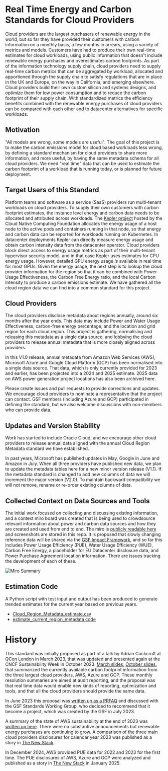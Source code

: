 # Real Time Energy and Carbon Standards for Cloud Providers
Cloud providers are the largest purchasers of renewable energy in the world, but so far they have provided their customers with carbon information on a monthly basis, a few months in arrears, using a variety of metrics and models. Customers have had to produce their own real-time estimates for cloud workloads, using public information that doesn't include renewable energy purchases and overestimates carbon footprints. As part of the information technology supply chain, cloud providers need to supply real-time carbon metrics that can be aggregated by workload, allocated and apportioned through the supply chain to satisfy regulations that are in place in the UK and Europe, on the way in California, and emerging elsewhere. Cloud providers build their own custom silicon and systems designs, and optimize them for low power consumption and to reduce the carbon footprint of their supply chain. With standardized metrics the efficiency benefits combined with the renewable energy purchases of cloud providers can be compared with each other and to datacenter alternatives for specific workloads.

## Motivation
"All models are wrong, some models are useful". The goal of this project is to make the carbon emissions model for cloud based workloads less wrong, by defining a standard mechanism for cloud providers to share more information, and more useful, by having the same metadata schema for all cloud providers. We need "real time" data that can be used to estimate the carbon footprint of a workload that is running today, or is planned for future deployment.

## Target Users of this Standard
Platform teams and software as a service (SaaS) providers run multi-tenant workloads on cloud providers. To supply their own customers with carbon footprint estimates, the instance level energy and carbon data needs to be allocated and attributed across workloads. The [Kepler project](https://github.com/sustainable-computing-io/kepler) hosted by the Cloud Native Computing Foundation allocates the energy usage of a host node to the active pods and containers running in that node, so that energy and carbon data can be reported for workloads running on Kubernetes. In datacenter deployments Kepler can directly measure energy usage and obtain carbon intensity data from the datacenter operator. Cloud providers block direct access to energy usage metrics as part of their multi-tenant hypervisor security model, and in that case Kepler uses estimates for CPU energy usage. However, detailed GPU energy usage *is* available in real time for most GPUs. Given the energy usage, the next step is to lookup the cloud provider information for the region so that it can be combined with Power Usage Effectiveness, the Carbon Free Energy ratio, and the local Carbon Intensity to produce a carbon emissions estimate. We have gathered all the cloud region data we can find into a common standard for this project.

## Cloud Providers
The cloud providers disclose metadata about regions annually, around six months after the year ends. This data may include Power and Water Usage Effectiveness, carbon-free energy percentage, and the location and grid region for each cloud region. This project is gathering, normalising and releasing this metadata as a single data source, and lobbying the cloud providers to release annual metadata that is more closely aligned across providers.

In this V1.0 release, annual metadata from Amazon Web Services (AWS), Microsoft Azure and Google Cloud Platform (GCP) has been normalised into a single data source. That data, which is only currently provided for 2023 and earlier, has been projected into a 2024 and 2025 estimate. 2025 data on AWS power generation project locations has also been archived here.

Please create issues and pull requests to provide corrections and updates. We encourage cloud providers to nominate a representative that the project can contact. GSF members (including Azure and GCP) participated in defining the standard, but we also welcome discussions with non-members who can provide data.

## Updates and Version Stability
Work has started to include Oracle Cloud, and we encourage other cloud providers to release annual data aligned with the annual Cloud Region Metadata standard we have established.

In past years, Microsoft has published updates in May, Google in June and Amazon in July. When all three providers have published new data, we plan to update the metadata tables here for a new minor version release (V1.1).  If the metadata standard is changed to add new columns of data we will increment the major version (V2.0). To maintain backward compatibility we will not remove, rename or re-order existing columns of data.

## Collected Context on Data Sources and Tools
The initial work focused on collecting and discussing existing information, and a context miro board was created that is being used to crowdsource relevant information about power and carbon data sources and how they are created and used from end to end. The miro is [publicly readable here](https://miro.com/app/board/uXjVM1o59N4=/?share_link_id=388311040102) and screenshots are stored in this repo. It is proposed that slowly changing reference data will be shared via the [GSF Impact Framework](https://github.com/Green-Software-Foundation/if), and so far this includes Power Usage Efficiency (PUE), Water Usage Efficiency (WUE), Carbon Free Energy, a placeholder for EU Datacenter disclosure data, and Power Purchase Agreement location information. There are issues tracking the development of each of these.

![Miro Summary](./sup_file/rtc-miro-2024-07-01.png)

## Estimation Code
A Python script with test input and output has been produced to generate trended estimates for the current year based on previous years.

- [Cloud_Region_Metadata_estimate.csv](https://github.com/Green-Software-Foundation/real-time-cloud/blob/main/Cloud_Region_Metadata_estimate.csv)
- [estimate_current_region_metadata code](https://github.com/Green-Software-Foundation/real-time-cloud/blob/main/code/estimate_current_region_metadata.py)

# History
This standard was initially proposed as part of a talk by Adrian Cockcroft at QCon London in March 2023, that was updated and presented again at the CNCF Sustainability Week in October 2023. [March slides,](https://github.com/adrianco/slides/blob/master/Cloud%20DevSusOps%20London.pdf) [October slides.](https://github.com/adrianco/slides/blob/master/Cloud%20DevSusOps%20Oct23.pdf) that summarized the currently available carbon footprint information from the three largest cloud providers, AWS, Azure and GCP. These monthly resolution summaries are aimed at audit reporting, and the proposal was that real time data would enable new kinds of reporting, optimization and tools, and that all the cloud providers should provide the same data.

In June 2023 this proposal was [written up as a PRFAQ](https://github.com/Green-Software-Foundation/real-time-cloud/blob/main/sup_file/PRFAQ%20for%20RealTimeCarbonMetrics.md) and discussed with the GSF Standards Working Group, who decided to recommend that it become a project, which was created by the GSF in July 2023.

A summary of the state of AWS sustainability at the end of 2023 was [written up here](https://adrianco.medium.com/sustainability-talks-and-updates-from-aws-re-invent-2023-969100c46a6a). There were no substantive announcements but renewable energy purchases are continuing to grow. A comparison of the three main cloud providers disclosures for calendar year 2023 was published as a story in [The New Stack](https://thenewstack.io/sustainability-how-did-amazon-azure-google-perform-in-2023/).

In December 2024, AWS provided PUE data for 2022 and 2023 for the first time. The PUE disclosures of AWS, Azure and GCP were analyzed and published as a story in [The New Stack](https://thenewstack.io/cloud-pue-comparing-aws-azure-and-gcp-global-regions/) in January 2025.
